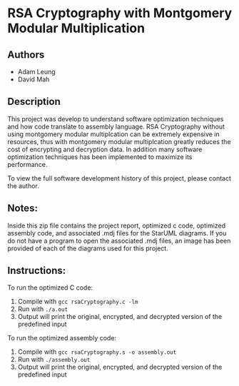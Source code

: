 RSA Cryptography with Montgomery Modular Multiplication
=======================================================

## Authors
* Adam Leung
* David Mah

## Description
This project was develop to understand software optimization techniques and how code translate to assembly language. RSA Cryptography without using montgomery modular multiplcation can be extremely expensive in resources, thus with montgomery modular multiplcation greatly reduces the cost of encrypting and decryption data. In addition many software optimization techniques has been implemented to maximize its performance.

To view the full software development history of this project, please contact the author.

## Notes:
Inside this zip file contains the project report, optimized c code, optimized assembly code, and associated .mdj files for the StarUML diagrams. If you do not have a program to open the associated .mdj files, an image has been provided of each of the diagrams used for this project.

## Instructions:

To run the optimized C code:
1. Compile with `gcc rsaCryptography.c -lm`
2. Run with `./a.out`
3. Output will print the original, encrypted, and decrypted version of the predefined input

To run the optimized assembly code:
1. Compile with `gcc rsaCryptography.s -o assembly.out`
2. Run with `./assembly.out`
3. Output will print the original, encrypted, and decrypted version of the predefined input
